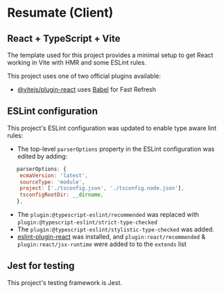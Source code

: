 # Resumate (Client)

## React + TypeScript + Vite

The template used for this project provides a minimal setup to get React working in Vite with HMR and some ESLint rules.

This project uses one of two official plugins available:

- [@vitejs/plugin-react](https://github.com/vitejs/vite-plugin-react/blob/main/packages/plugin-react/README.md) uses [Babel](https://babeljs.io/) for Fast Refresh

## ESLint configuration

This project's ESLint configuration was updated to enable type aware lint rules:

- The top-level `parserOptions` property in the ESLint configuration was edited by adding:

```js
   parserOptions: {
    ecmaVersion: 'latest',
    sourceType: 'module',
    project: ['./tsconfig.json', './tsconfig.node.json'],
    tsconfigRootDir: __dirname,
   },
```

- The `plugin:@typescript-eslint/recommended` was replaced with `plugin:@typescript-eslint/strict-type-checked`
- The `plugin:@typescript-eslint/stylistic-type-checked` was added.
- [eslint-plugin-react](https://github.com/jsx-eslint/eslint-plugin-react) was installed, and `plugin:react/recommended` & `plugin:react/jsx-runtime` were added to to the `extends` list

## Jest for testing

This project's testing framework is Jest.
